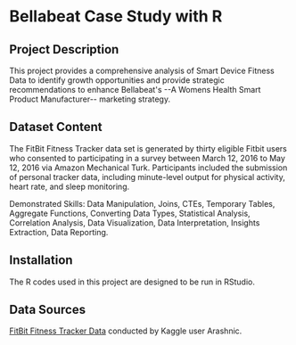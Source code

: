 # Bellabeat Case Study with R

## Project Description
This project provides a comprehensive analysis of Smart Device Fitness Data to identify growth opportunities and provide strategic recommendations to enhance Bellabeat's --A Womens Health Smart Product Manufacturer-- marketing strategy.

## Dataset Content
The FitBit Fitness Tracker data set is generated by thirty eligible Fitbit users who consented to participating in a survey between March 12, 2016 to May 12, 2016 via Amazon Mechanical Turk. 
Participants included the submission of personal tracker data, including minute-level output for physical activity, heart rate, and sleep monitoring.

Demonstrated Skills: 
Data Manipulation, Joins, CTEs, Temporary Tables, Aggregate Functions, Converting Data Types, Statistical Analysis, Correlation Analysis, Data Visualization, Data Interpretation, Insights Extraction, Data Reporting. 

## Installation
The R codes used in this project are designed to be run in RStudio. 

## Data Sources
[FitBit Fitness Tracker Data](https://www.kaggle.com/datasets/arashnic/fitbit/data) conducted by Kaggle user Arashnic.
